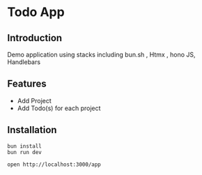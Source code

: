 # Todo App

## Introduction

Demo application using stacks including bun.sh , Htmx , hono JS, Handlebars 

## Features

- Add Project
- Add Todo(s) for each project

## Installation

```
bun install
bun run dev
```

```
open http://localhost:3000/app
```
